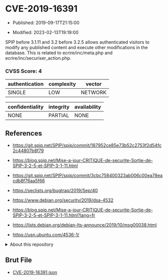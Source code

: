 # CVE-2019-16391

- Published: 2019-09-17T21:15:00

- Modified: 2023-02-13T19:19:00

SPIP before 3.1.11 and 3.2 before 3.2.5 allows authenticated visitors to modify any published content and execute other modifications in the database. This is related to ecrire/inc/meta.php and ecrire/inc/securiser_action.php.

### CVSS Score: **4**

| authentication | complexity | vector |
| --- | --- | --- |
| SINGLE | LOW | NETWORK |

| confidentiality | integrity | availability |
| --- | --- | --- |
| NONE | PARTIAL | NONE |

## References

* https://git.spip.net/SPIP/spip/commit/187952ce85e73b52c2753f2d54fc2c44807b8f79

* https://blog.spip.net/Mise-a-jour-CRITIQUE-de-securite-Sortie-de-SPIP-3-2-5-et-SPIP-3-1-11.html

* https://git.spip.net/SPIP/spip/commit/3cbc758400323ab006c00ea78eacdb8f76aa5f66

* https://seclists.org/bugtraq/2019/Sep/40

* https://www.debian.org/security/2019/dsa-4532

* https://blog.spip.net/Mise-a-jour-CRITIQUE-de-securite-Sortie-de-SPIP-3-2-5-et-SPIP-3-1-11.html?lang=fr

* https://lists.debian.org/debian-lts-announce/2019/10/msg00038.html

* https://usn.ubuntu.com/4536-1/

<details>
<summary>About this repository</summary> 

  This repository is part of the project [Live Hack CVE](https://github.com/Live-Hack-CVE). Main website can be found [www.live-hack.org](https://www.live-hack.org) 
  
  Made by [Sn0wAlice](https://github.com/Sn0wAlice) for the people that care about security and need to have a feed of the latest CVEs. Hope you enjoy it, don't forget to star the repo and follow me on [Twitter](https://twitter.com/Sn0wAlice) and [Github](https://github.com/Sn0wAlice). And that is my [personnal website](https://www.alice-snow.me/)

  - [Home Page](https://github.com/Live-Hack-CVE)
  - [Framework](https://github.com/Live-Hack-CVE/cve-framework)
  - [CVE database](https://github.com/Live-Hack-CVE/full_database)
  - [Changelog](https://github.com/Live-Hack-CVE/Changelog)
</details>

## Brut File

* [CVE-2019-16391.json](https://raw.githubusercontent.com/Live-Hack-CVE/full_database/main/cves/2019/CVE-2019-16391.json)

